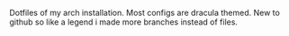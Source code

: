 Dotfiles of my arch installation.
Most configs are dracula themed.
New to github so like a legend i made more branches instead of files.
